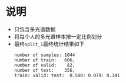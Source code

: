 # 说明
- 只包含多光谱数据
- 将每个人的多光谱样本按一定比例划分
- 最终`split_1`最终统计结果如下
    ```
    number of samples: 1044
    number of train:   606, 
    number of valid:    82, 
    number of test:    356, 
    train: valid: test:  0.580: 0.079: 0.341
